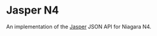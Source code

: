 # Jasper N4

[jasper]: https://github.com/novant-io/jasper

An implementation of the [Jasper][jasper] JSON API for Niagara N4.